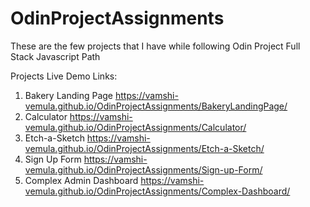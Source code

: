# OdinProjectAssignments
These are the few projects that I have while following Odin Project Full Stack Javascript Path

Projects Live Demo Links:

1. Bakery Landing Page
https://vamshi-vemula.github.io/OdinProjectAssignments/BakeryLandingPage/
2. Calculator
https://vamshi-vemula.github.io/OdinProjectAssignments/Calculator/
3. Etch-a-Sketch
https://vamshi-vemula.github.io/OdinProjectAssignments/Etch-a-Sketch/
4. Sign Up Form
https://vamshi-vemula.github.io/OdinProjectAssignments/Sign-up-Form/
5. Complex Admin Dashboard
https://vamshi-vemula.github.io/OdinProjectAssignments/Complex-Dashboard/
